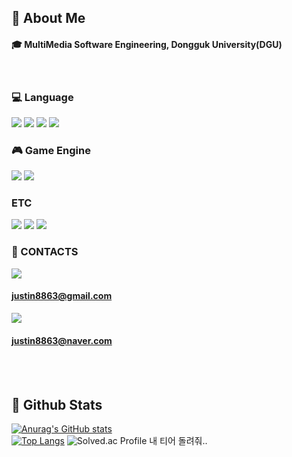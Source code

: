 <div>
</div>

<div>
  <!--Body-->
  
  ## 👀 About Me
  #### :mortar_board: MultiMedia Software Engineering, Dongguk University(DGU)
  <br/>
  
  ### :computer: Language
  <!--Python-->
  <img src="https://img.shields.io/badge/Python-3776AB?style=flat-square&logo=Python&logoColor=white"/>
  <!--C-->
  <img src="https://img.shields.io/badge/C-A8B9CC?style=flat-square&logo=C&logoColor=white"/>
  <!--C++-->
  <img src="https://img.shields.io/badge/C++-00599C?style=flat-square&logo=C%2B%2B&logoColor=white"/>
  <!--Google Colab-->
  <img src="https://img.shields.io/badge/Google Colab-F9AB00?style=flat-square&logo=Google Colab&logoColor=white"/>
  <br/>
  
  ### :video_game: Game Engine
  <!--Unity-->
  <img src="https://img.shields.io/badge/unity-000000?style=flat-square&logo=unity&logoColor=white"/>
  <!--Unreal Engine-->
  <img src="https://img.shields.io/badge/Unreal Engine-0E1128?style=flat-square&logo=Unreal Engine&logoColor=white"/>
  <br/>
  
  ### ETC
  <!--Steam-->
  <img src="https://img.shields.io/badge/Steam-000000?style=flat-square&logo=Steam&logoColor=white"/>
  <!--Epic Games-->
  <img src="https://img.shields.io/badge/Epic Games-313131?style=flat-square&logo=Epic Games&logoColor=white"/>
  <img src="https://img.shields.io/badge/Discord-5865F2?style=flat-square&logo=Discord&logoColor=white"/>

  ### :incoming_envelope: CONTACTS
   <img src="https://img.shields.io/badge/Gmail-EA4335?style=flat-square&logo=Gmail&logoColor=white"/>
   
  #### justin8863@gmail.com
   <img src="https://img.shields.io/badge/naver-03C75A?style=flat-square&logo=naver&logoColor=white"/>
   
  #### justin8863@naver.com
  <br/>
  <br/>
  
  ## 🤔 Github Stats
  [![Anurag's GitHub stats](https://github-readme-stats.vercel.app/api?username=justin8863)](https://github.com/anuraghazra/github-readme-stats)
  <br/>
  [![Top Langs](https://github-readme-stats.vercel.app/api/top-langs/?username=justin8863)](https://github.com/anuraghazra/github-readme-stats)
![Solved.ac Profile](http://mazassumnida.wtf/api/v2/generate_badge?boj=justin8863)
           내 티어 돌려줘..  
  
</div>
